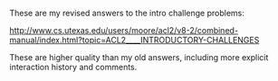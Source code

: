 These are my revised answers to the intro challenge problems:

http://www.cs.utexas.edu/users/moore/acl2/v8-2/combined-manual/index.html?topic=ACL2____INTRODUCTORY-CHALLENGES

These are higher quality than my old answers, including more explicit interaction history and comments.
